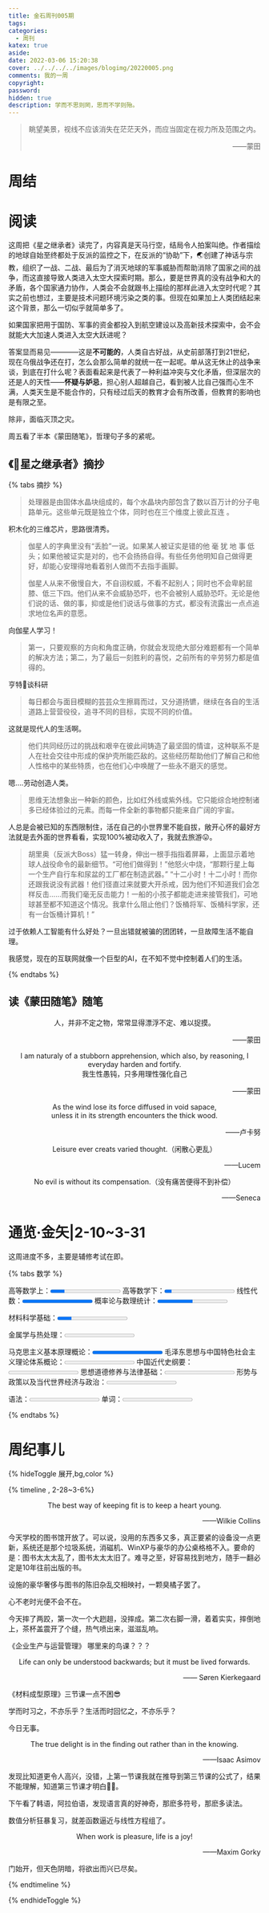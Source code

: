 ```yaml
---
title: 金石周刊005期
tags:
categories:
  - 周刊
katex: true
aside: 
date: 2022-03-06 15:20:38
cover: ../../../../images/blogimg/20220005.png
comments: 我的一周
copyright:
password:
hidden: true
description: 学而不思则罔，思而不学则殆。
---
```


> <center>眺望美景，视线不应该消失在茫茫天外，而应当固定在视力所及范围之内。</center>
> <p align="right">——蒙田</p>

# 周结



# 阅读

这周把《星之继承者》读完了，内容真是天马行空，结局令人拍案叫绝。作者描绘的地球自始至终都处于反派的监控之下，在反派的“协助”下，🌏创建了神话与宗教，组织了一战、二战、最后为了消灭地球的军事威胁而帮助消除了国家之间的战争，而这直接导致人类进入太空大探索时期。那么，要是世界真的没有战争和大的矛盾，各个国家通力协作，人类会不会就跟书上描绘的那样此进入太空时代呢？其实之前也想过，主要是技术问题环境污染之类的事。但现在如果加上人类团结起来这个背景，那么一切似乎就简单多了。

如果国家把用于国防、军事的资金都投入到航空建设以及高新技术探索中，会不会就能大大加速人类进入太空大跃进呢？

答案显而易见————这是**不可能的**，人类自古好战，从史前部落打到21世纪，现在乌俄战争还在打，怎么会那么简单的就统一在一起呢。单从这无休止的战争来谈，到底在打什么呢？表面看起来是代表了一种利益冲突与文化矛盾，但深层次的还是人的天性——**怀疑与妒忌**，担心别人超越自己，看到被人比自己强而心生不满，人类天生是不能合作的，只有经过后天的教育才会有所改善，但教育的影响也是有限之至。

除非，面临灭顶之灾。

周五看了半本《蒙田随笔》，哲理句子多的紧呢。

## 《🌌星之继承者》摘抄

{% tabs 摘抄 %}
<!-- tab 🧿想象 -->

>处理器是由固体水晶块组成的，每个水晶块内部包含了数以百万计的分子电路单元。这些单元既是独立个体，同时也在三个维度上彼此互连 。

积木化的三维芯片，思路很清秀。

> 伽星人的字典里没有“丢脸”一说。如果某人被证实是错的他 毫 犹 地 事 低 头；如果他被证实是对的，也不会扬扬自得。有些任务他明知自己做得更好，却能心安理得地看着别人做而不去指手画脚。
>
> 伽星人从来不傲慢自大，不自诩权威，不看不起别人；同时也不会卑躬屈膝、低三下四。他们从来不会威胁恐吓，也不会被别人威胁恐吓。无论是他们说的话、做的事，抑或是他们说话与做事的方式，都没有流露出一点点追求地位名声的意愿。

向伽星人学习！

<!-- endtab -->

<!-- tab 🤔思考 -->

> 第一，只要观察的方向和角度正确，你就会发现绝大部分难题都有一个简单的解决方法；第二，为了最后一刻胜利的喜悦，之前所有的辛劳努力都是值得的。

亨特🥸谈科研

> 每日都会与面目模糊的芸芸众生擦肩而过，又分道扬镳，继续在各自的生活道路上营营役役，追寻不同的目标，实现不同的价值。
> 

这就是现代人的生活啊。

> 他们共同经历过的挑战和艰辛在彼此间铸造了最坚固的情谊，这种联系不是人在社会交往中形成的保护壳所能匹敌的。这些经历帮助他们了解自己和他人性格中的某些特质，也在他们心中唤醒了一些永不磨灭的感觉。

嗯….劳动创造人类。

> 思维无法想象出一种新的颜色，比如红外线或紫外线。它只能综合地控制诸多已经体验过的元素。而每一件全新的事物都只能来自广阔的宇宙。

人总是会被已知的东西限制住，活在自己的小世界里不能自拔，敞开心怀的最好方法就是去外面的世界看看，实现100%被动收入了，我就去旅游😛。

<!-- endtab -->

<!-- tab 🤣幽默 -->

> 胡里奥（反派大Boss）猛一转身，伸出一根手指指着屏幕，上面显示着地球人战役命令的最新细节。“可他们做得到！”他怒火中烧，“那颗行星上每一个生产自行车和尿盆的工厂都在制造武器。” 
> “十二小时！十二小时！而你还跟我说没有武器！他们径直过来就要大开杀戒，因为他们不知道我们会怎样反击……而我们毫无反击能力！一船的小孩子都能走进来接管我们，可地球甚至都不知道这个情况。我拿什么阻止他们？饭桶将军、饭桶科学家，还有一台饭桶计算机！” 

过于依赖人工智能有什么好处？一旦出错就被骗的团团转，一旦故障生活不能自理。

我感觉，现在的互联网就像一个巨型的AI，在不知不觉中控制着人们的生活。

<!-- endtab -->
{% endtabs %}

## 读《蒙田随笔》随笔



<center>人，并非不定之物，常常显得漂浮不定、难以捉摸。</center>
<p align="right">——蒙田</p>

<center>I am naturaly of a stubborn apprehension, which also, by reasoning, I everyday harden and fortify.</center>
<center>我生性愚钝，只多用理性强化自己</center>
<p align="right">——蒙田</p>

<center>As the wind lose its force diffused in void sapace,</center>
<center>unless it in its strength encounters the thick wood.</center>
<p align="right">——卢卡努</p>

<center>Leisure ever creats varied thought.（闲散心更乱）</center>
<p align="right">——Lucem</p>

<center>No evil is without its compensation.（没有痛苦便得不到补偿）</center>
<p align="right">——Seneca</p>



# 通览·金矢|2-10~3-31

这周进度不多，主要是辅修考试在即。

{% tabs 数学 %}
<!-- tab 数学 -->

高等数学上：<progress max="100" value="20" id="progress"></progress>
高等数学下：<progress max="100" value="10" id="progress"></progress>
线性代数：<progress max="100" value="100" id="progress"></progress>
概率论与数理统计：<progress max="100" value="50" id="progress"></progress>

<!-- endtab -->

<!-- tab 专业课 -->

材料科学基础：<progress max="100" value="20" id="progress"></progress>

金属学与热处理：<progress max="100" value="0" id="progress"></progress>

<!-- endtab -->

<!-- tab 政治 -->

马克思主义基本原理概论：<progress max="20" value="20" id="progress"></progress>
毛泽东思想与中国特色社会主义理论体系概论：<progress max="100" value="0" id="progress"></progress>
中国近代史纲要：<progress max="100" value="0" id="progress"></progress>
思想道德修养与法律基础：<progress max="100" value="0" id="progress"></progress>
形势与政策以及当代世界经济与政治：<progress max="100" value="0" id="progress"></progress>

<!-- endtab -->

<!-- tab 英语 -->

语法：<progress max="100" value="0" id="progress"></progress>
单词：<progress max="100" value="0" id="progress"></progress>

<!-- endtab -->
{% endtabs %}

# 周纪事儿

{% hideToggle 展开,bg,color %}

{% timeline ,  2-28~3-6%}

<!-- timeline 周一 -->

 <center>The best way of keeping fit is to keep a heart young. </center>
 <p align="right">——Wilkie Collins</p>

今天学校的图书馆开放了。可以说，没用的东西多又多，真正要紧的设备没一点更新，系统还是那个垃圾系统，消磁机、WinXP与豪华的办公桌格格不入。要命的是：图书太太太乱了，图书太太太旧了。难寻之至，好容易找到地方，随手一翻必定是10年往前出版的书。

设施的豪华奢侈与图书的陈旧杂乱交相映衬，一颗臭橘子罢了。

心不老时光便不会不在。

<!-- endtimeline -->
<!-- timeline 周二 -->
今天摔了两跤，第一次一个大趔趄，没摔成。第二次右脚一滑，着着实实，摔倒地上，茶杯盖震开了个缝，热气喷出来，滋滋乱响。

《企业生产与运营管理》 哪里来的鸟课？？？

<!-- endtimeline -->

<!-- timeline 周三 -->

 <center>Life can only be understood backwards; but it must be lived forwards.</center>
 <p align="right">—— Søren Kierkegaard</p>

《材料成型原理》三节课一点不困😎

学而时习之，不亦乐乎？生活而时回忆之，不亦乐乎？

<!-- endtimeline -->

<!-- timeline 周四 -->

今日无事。

<!-- endtimeline -->

<!-- timeline 周五 -->

 <center>The true delight is in the finding out rather than in the knowing. </center>
 <p align="right">——Isaac Asimov</p>

发现比知道更令人高兴，没错，上第一节课我就在推导到第三节课的公式了，结果不能理解，知道第三节课才明白🤦‍♂️。

下午看了韩语，阿拉伯语，发现语言真的好神奇，那麽多符号，那麽多读法。

<!-- endtimeline -->

<!-- timeline 周六 -->
数值分析狂暴复习，就差函数逼近与线性方程组了。
<!-- endtimeline -->

<!-- timeline 周日 -->

 <center>When work is pleasure, life is a joy! </center>
 <p align="right">——Maxim Gorky</p>

门始开，但天色阴暗，将欲出而兴已尽矣。

<!-- endtimeline -->

{% endtimeline %}

{% endhideToggle %}





